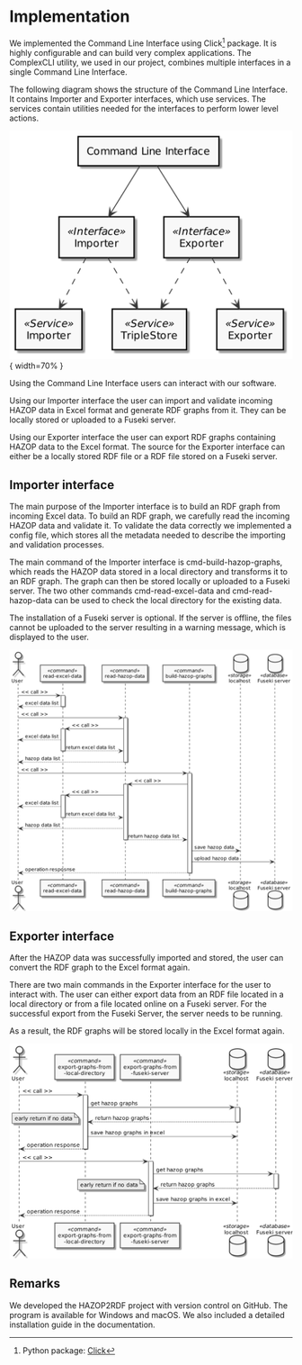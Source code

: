 # Implementation
    
We implemented the Command Line Interface using Click[^1] package. It is highly configurable and can build very complex applications. The ComplexCLI utility, we used in our project, combines multiple interfaces in a single Command Line Interface.

The following diagram shows the structure of the Command Line Interface. It contains Importer and Exporter interfaces, which use services. The services contain utilities needed for the interfaces to perform lower level actions.

![Structure Command Line Interface](plantuml/cli_structure.png){ width=70% }

Using the Command Line Interface users can interact with our software.
     
Using our Importer interface the user can import and validate incoming HAZOP data in Excel format and generate RDF graphs from it. They can be locally stored or uploaded to a Fuseki server.
     
Using our Exporter interface the user can export RDF graphs containing HAZOP data to the Excel format. The source for the Exporter interface can either be a locally stored RDF file or a RDF file stored on a Fuseki server.
    
## Importer interface
    
The main purpose of the Importer interface is to build an RDF graph from incoming Excel data. To build an RDF graph, we carefully read the incoming HAZOP data and validate it. To validate the data correctly we implemented a config file, which stores all the metadata needed to describe the importing and validation processes.

The main command of the Importer interface is cmd-build-hazop-graphs, which reads the HAZOP data stored in a local directory and transforms it to an RDF graph. The graph can then be stored locally or uploaded to a Fuseki server. The two other commands cmd-read-excel-data and cmd-read-hazop-data can be used to check the local directory for the existing data.

The installation of a Fuseki server is optional. If the server is offline, the files cannot be uploaded to the server resulting in a warning message, which is displayed to the user.

![Sequence diagram Importer interface](plantuml/sequence_importer.png)

## Exporter interface

After the HAZOP data was successfully imported and stored, the user can convert the RDF graph to the Excel format again.

There are two main commands in the Exporter interface for the user to interact with. The user can either export data from an RDF file located in a local directory or from a file located online on a Fuseki server. For the successful export from the Fuseki Server, the server needs to be running.

As a result, the RDF graphs will be stored locally in the Excel format again.

![Sequence diagram Exporter interface](plantuml/sequence_exporter.png)
    
## Remarks

We developed the HAZOP2RDF project with version control on GitHub. The program is available for Windows and macOS. We also included a detailed installation guide in the documentation.

[^1]: Python package: [Click](https://click.palletsprojects.com/en/8.0.x/)